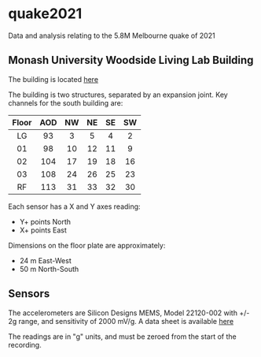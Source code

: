 # quake2021
Data and analysis relating to the 5.8M Melbourne quake of 2021


## Monash University Woodside Living Lab Building
The building is located [here](https://goo.gl/maps/7iDsWFYNjBhht38x9)

The building is two structures, separated by an expansion joint. Key channels for the south building are:

| Floor | AOD | NW | NE | SE | SW |
|:-----:|:---:|:--:|:--:|:--:|:--:|
|   LG  |  93 |  3 |  5 |  4 |  2 |
|   01  |  98 | 10 | 12 | 11 |  9 |
|   02  | 104 | 17 | 19 | 18 | 16 |
|   03  | 108 | 24 | 26 | 25 | 23 |
|   RF  | 113 | 31 | 33 | 32 | 30 |

Each sensor has a X and Y axes reading:
- Y+ points North
- X+ points East

Dimensions on the floor plate are approximately:
- 24 m East-West
- 50 m North-South

## Sensors
The accelerometers are Silicon Designs MEMS, Model 22120-002 with +/- 2g range, and sensitivity of 2000 mV/g. A data sheet is available [here](https://drive.google.com/file/d/142NbYdEPjYqU1gCK9ELptHQghMXgA1qA/view)

The readings are in "g" units, and must be zeroed from the start of the recording.

